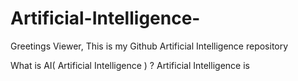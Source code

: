 # Artificial-Intelligence-

Greetings Viewer, This is my Github Artificial Intelligence repository

What is AI( Artificial Intelligence ) ?
Artificial Intelligence is 
